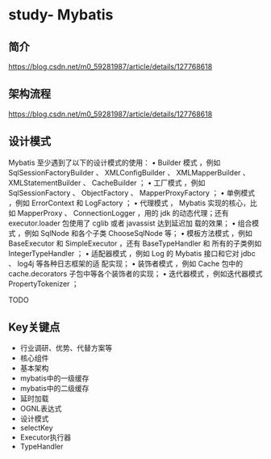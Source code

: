 # study- Mybatis #
## 简介

https://blog.csdn.net/m0_59281987/article/details/127768618



## 架构流程

https://blog.csdn.net/m0_59281987/article/details/127768618



## 设计模式

Mybatis 至少遇到了以下的设计模式的使用：
• Builder 模式 ，例如 SqlSessionFactoryBuilder 、 XMLConfigBuilder 、
XMLMapperBuilder 、 XMLStatementBuilder 、 CacheBuilder ；
• 工厂模式 ，例如 SqlSessionFactory 、 ObjectFactory 、 MapperProxyFactory ；
• 单例模式 ，例如 ErrorContext 和 LogFactory ；
• 代理模式 ， Mybatis 实现的核心，比如 MapperProxy 、 ConnectionLogger ，用的
jdk 的动态代理；还有 executor.loader 包使用了 cglib 或者 javassist 达到延迟加
载的效果；
• 组合模式 ，例如 SqlNode 和各个子类 ChooseSqlNode 等；
• 模板方法模式 ，例如 BaseExecutor 和 SimpleExecutor ，还有 BaseTypeHandler 和
所有的子类例如 IntegerTypeHandler ；
• 适配器模式 ，例如 Log 的 Mybatis 接口和它对 jdbc 、 log4j 等各种日志框架的适
配实现；
• 装饰者模式 ，例如 Cache 包中的 cache.decorators 子包中等各个装饰者的实现；
• 迭代器模式 ，例如迭代器模式 PropertyTokenizer ；


TODO

## Key关键点

- 行业调研、优势、代替方案等
- 核心组件
- 基本架构
- mybatis中的一级缓存
- mybatis中的二级缓存
- 延时加载 
- OGNL表达式
- 设计模式
- selectKey
- Executor执行器
- TypeHandler





